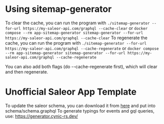 # Using sitemap-generator

To clear the cache, you can run the program with `./sitemap-generator --for-url https://my-saleor-api.com/graphql --cache-clear` or `docker compose --rm app-sitemap-generator sitemap-generator --for-url https://my-saleor-api.com/graphql --cache-clear`
To regenerate the cache, you can run the program with `./sitemap-generator --for-url https://my-saleor-api.com/graphql --cache-regenerate` or `docker compose --rm app-sitemap-generator sitemap-generator --for-url https://my-saleor-api.com/graphql --cache-regenerate`

You can also add both flags (do --cache-regenerate first), which will clear and then regenerate.

# Unofficial Saleor App Template

To update the saleor schema, you can download it from [here](https://raw.githubusercontent.com/saleor/saleor/main/saleor/graphql/schema.graphql) and put into schema/schema.graphql
To generate typings for events and gql queries, use: https://generator.cynic-rs.dev/
